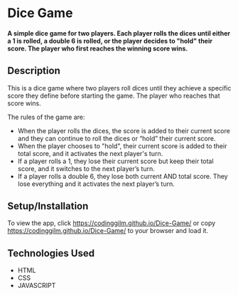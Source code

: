 # Dice Game
#### A simple dice game for two players. Each player rolls the dices until either a 1 is rolled, a double 6 is rolled, or the player decides to "hold" their score. The player who first reaches the winning score wins. 

## Description
This is a dice game where two players roll dices until they achieve a specific score they define before starting the game. The player who reaches that score wins.

The rules of the game are:
* When the player rolls the dices, the score is added to their current score and they can continue to roll the dices or “hold” their current score.
* When the player chooses to "hold", their current score is added to their total score, and it activates the next player's turn.
* If a player rolls a 1, they lose their current score but keep their total score, and it switches to the next player’s turn.
* If a player rolls a double 6, they lose both current AND total score. They lose everything and it activates the next player’s turn. 

## Setup/Installation
To view the app, click https://codinggilm.github.io/Dice-Game/ or copy https://codinggilm.github.io/Dice-Game/ to your browser and load it.

## Technologies Used
* HTML
* CSS
* JAVASCRIPT
